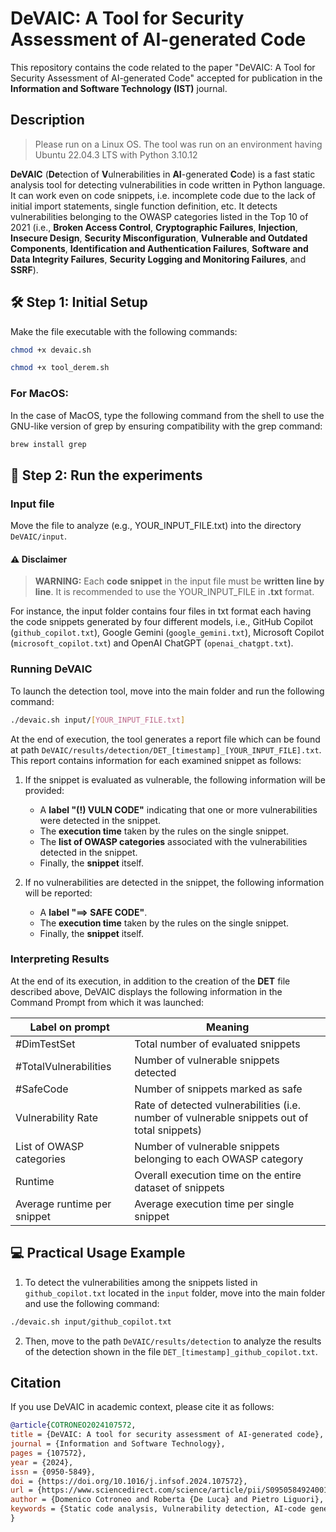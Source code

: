 # DeVAIC: A Tool for Security Assessment of AI-generated Code 

This repository contains the code related to the paper "DeVAIC: A Tool for Security Assessment of AI-generated Code" accepted for publication in the **Information and Software Technology (IST)** journal.


## Description

> Please run on a Linux OS. 
The tool was run on an environment having Ubuntu 22.04.3 LTS with Python 3.10.12

**DeVAIC** (**De**tection of **V**ulnerabilities  in **AI**-generated **C**ode) is a fast static analysis tool for detecting vulnerabilities in code written in Python language. It can work even on code snippets, i.e. incomplete code due to the lack of initial import statements, single function definition, etc. It detects vulnerabilities belonging to the OWASP categories listed in the Top 10 of 2021 (i.e., **Broken Access Control**, **Cryptographic Failures**, **Injection**, **Insecure Design**, **Security Misconfiguration**, **Vulnerable and Outdated Components**, **Identification and Authentication Failures**, **Software and Data Integrity Failures**, **Security Logging and Monitoring Failures**, and **SSRF**).


## 🛠️ Step 1: Initial Setup

Make the file executable with the following commands:

```bash
chmod +x devaic.sh

chmod +x tool_derem.sh
```

### For MacOS:

In the case of MacOS, type the following command from the shell to use the GNU-like version of grep by ensuring compatibility with the grep command:

```bash
brew install grep
```


## 🚀 Step 2: Run the experiments

### Input file

Move the file to analyze (e.g., YOUR_INPUT_FILE.txt) into the directory ``DeVAIC/input``.



#### ⚠️ Disclaimer

> **WARNING:** Each **code snippet** in the input file must be **written line by line**. It is recommended to use the YOUR_INPUT_FILE in **.txt** format. 

 

For instance, the input folder contains four files in txt format each having the code snippets generated by four different models, i.e., GitHub Copilot (``github_copilot.txt``), Google Gemini (``google_gemini.txt``), Microsoft Copilot (``microsoft_copilot.txt``) and OpenAI ChatGPT (``openai_chatgpt.txt``).


### Running DeVAIC 

To launch the detection tool, move into the main folder and run the following command:

```bash
./devaic.sh input/[YOUR_INPUT_FILE.txt]
```

At the end of execution, the tool generates a report file which can be found at path ``DeVAIC/results/detection/DET_[timestamp]_[YOUR_INPUT_FILE].txt``. This report contains information for each examined snippet as follows:

1. If the snippet is evaluated as vulnerable, the following information will be provided:
   - A **label "(!) VULN CODE"** indicating that one or more vulnerabilities were detected in the snippet.
   - The **execution time** taken by the rules on the single snippet.
   - The **list of OWASP categories** associated with the vulnerabilities detected in the snippet.
   - Finally, the **snippet** itself.

2. If no vulnerabilities are detected in the snippet, the following information will be reported:
   - A **label "==> SAFE CODE"**.
   - The **execution time** taken by the rules on the single snippet.
   - Finally, the **snippet** itself.



### Interpreting Results

At the end of its execution, in addition to the creation of the **DET** file described above, DeVAIC displays the following information in the Command Prompt from which it was launched:


| Label on prompt             | Meaning                                                        |
|-----------------------------|----------------------------------------------------------------|
| \#DimTestSet                | Total number of evaluated snippets                             |
| \#TotalVulnerabilities      | Number of vulnerable snippets detected                         |
| \#SafeCode                  | Number of snippets marked as safe                              |
| Vulnerability Rate          | Rate of detected vulnerabilities (i.e. number of vulnerable snippets out of total snippets) |
| List of OWASP categories    | Number of vulnerable snippets belonging to each OWASP category |
| Runtime                     | Overall execution time on the entire dataset of snippets       |
| Average runtime per snippet | Average execution time per single snippet                      |


## 💻 Practical Usage Example 

1. To detect the vulnerabilities among the snippets listed in ``github_copilot.txt`` located in the ``input`` folder, move into the main folder and use the following command:
```bash
./devaic.sh input/github_copilot.txt
```

2. Then, move to the path ``DeVAIC/results/detection`` to analyze the results of the detection shown in the file ``DET_[timestamp]_github_copilot.txt``.


## Citation

If you use DeVAIC in academic context, please cite it as follows:

```bibtex
@article{COTRONEO2024107572,
title = {DeVAIC: A tool for security assessment of AI-generated code},
journal = {Information and Software Technology},
pages = {107572},
year = {2024},
issn = {0950-5849},
doi = {https://doi.org/10.1016/j.infsof.2024.107572},
url = {https://www.sciencedirect.com/science/article/pii/S0950584924001770},
author = {Domenico Cotroneo and Roberta {De Luca} and Pietro Liguori},
keywords = {Static code analysis, Vulnerability detection, AI-code generators, Python}
}

